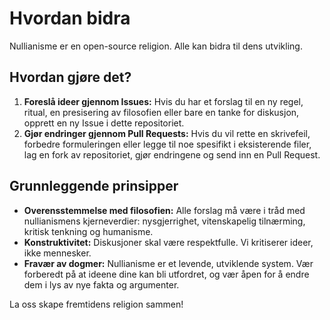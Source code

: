 
# Hvordan bidra

Nullianisme er en open-source religion. Alle kan bidra til dens utvikling.

## Hvordan gjøre det?

1. **Foreslå ideer gjennom Issues:** Hvis du har et forslag til en ny regel, ritual, en presisering av filosofien eller bare en tanke for diskusjon, opprett en ny Issue i dette repositoriet.
2. **Gjør endringer gjennom Pull Requests:** Hvis du vil rette en skrivefeil, forbedre formuleringen eller legge til noe spesifikt i eksisterende filer, lag en fork av repositoriet, gjør endringene og send inn en Pull Request.

## Grunnleggende prinsipper

- **Overensstemmelse med filosofien:** Alle forslag må være i tråd med nullianismens kjerneverdier: nysgjerrighet, vitenskapelig tilnærming, kritisk tenkning og humanisme.
- **Konstruktivitet:** Diskusjoner skal være respektfulle. Vi kritiserer ideer, ikke mennesker.
- **Fravær av dogmer:** Nullianisme er et levende, utviklende system. Vær forberedt på at ideene dine kan bli utfordret, og vær åpen for å endre dem i lys av nye fakta og argumenter.

La oss skape fremtidens religion sammen!
